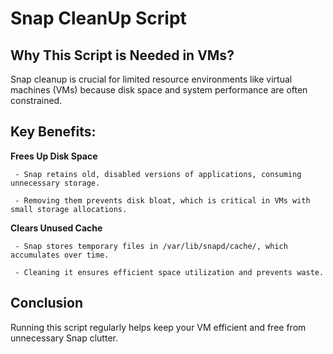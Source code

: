 # Snap CleanUp Script

## Why This Script is Needed in VMs?

Snap cleanup is crucial for limited resource environments like virtual machines (VMs) because disk space and system performance are often constrained.

## Key Benefits:

 **Frees Up Disk Space**

     - Snap retains old, disabled versions of applications, consuming unnecessary storage.

     - Removing them prevents disk bloat, which is critical in VMs with small storage allocations.

 **Clears Unused Cache**

     - Snap stores temporary files in /var/lib/snapd/cache/, which accumulates over time.

     - Cleaning it ensures efficient space utilization and prevents waste.

## Conclusion

Running this script regularly helps keep your VM efficient and free from unnecessary Snap clutter.
